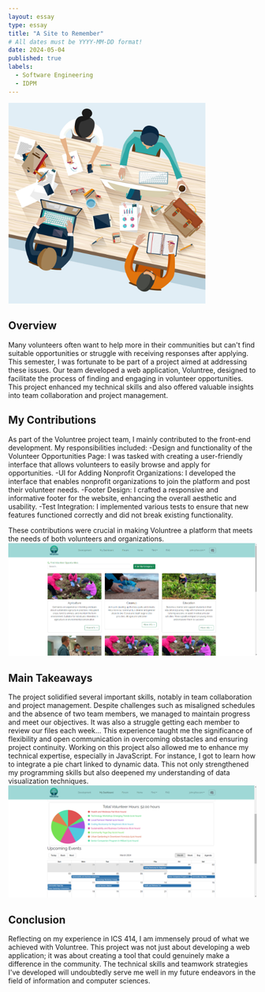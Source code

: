 ```yaml
---
layout: essay
type: essay
title: "A Site to Remember"
# All dates must be YYYY-MM-DD format!
date: 2024-05-04
published: true
labels:
  - Software Engineering
  - IDPM
---
```


<img width="400px" class="rounded float-start pe-4" src="../img/team-meeting.jpg">

## Overview
Many volunteers often want to help more in their communities but can't find suitable opportunities or struggle with receiving responses after applying. This semester, I was fortunate to be part of a project aimed at addressing these issues. Our team developed a web application, Voluntree, designed to facilitate the process of finding and engaging in volunteer opportunities. This project enhanced my technical skills and also offered valuable insights into team collaboration and project management.


## My Contributions
As part of the Voluntree project team, I mainly contributed to the front-end development. My responsibilities included:
-Design and functionality of the Volunteer Opportunities Page: I was tasked with creating a user-friendly interface that allows volunteers to easily browse and apply for opportunities.
-UI for Adding Nonprofit Organizations: I developed the interface that enables nonprofit organizations to join the platform and post their volunteer needs.
-Footer Design: I crafted a responsive and informative footer for the website, enhancing the overall aesthetic and usability.
-Test Integration: I implemented various tests to ensure that new features functioned correctly and did not break existing functionality.

These contributions were crucial in making Voluntree a platform that meets the needs of both volunteers and organizations.
<img width="600px" class="rounded float-end pe-4" src="../img/find-opportunities.png">


## Main Takeaways
The project solidified several important skills, notably in team collaboration and project management. Despite challenges such as misaligned schedules and the absence of two team members, we managed to maintain progress and meet our objectives. It was also a struggle getting each member to review our files each week…
This experience taught me the significance of flexibility and open communication in overcoming obstacles and ensuring project continuity.  Working on this project also allowed me to enhance my technical expertise, especially in JavaScript. For instance, I got to learn how to integrate a pie chart linked to dynamic data. This not only strengthened my programming skills but also deepened my understanding of data visualization techniques.
<img width="600px" class="rounded float-end pe-4" src="../img/pie-chart.png">


## Conclusion
Reflecting on my experience in ICS 414, I am immensely proud of what we achieved with Voluntree. This project was not just about developing a web application; it was about creating a tool that could genuinely make a difference in the community. The technical skills and teamwork strategies I've developed will undoubtedly serve me well in my future endeavors in the field of information and computer sciences.
